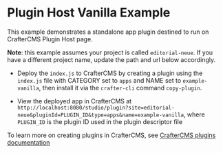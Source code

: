 # Plugin Host Vanilla Example

This example demonstrates a standalone app plugin destined to run on CrafterCMS Plugin Host page.

**Note**: this example assumes your project is called `editorial-neue`. If you have a different project name, update the path and url below accordingly.

- Deploy the `index.js` to CrafterCMS by creating a plugin using the `index.js` file with CATEGORY set to `apps`
  and NAME set to `example-vanilla`, then install it via the `crafter-cli` command `copy-plugin`.
   
- View the deployed app in CrafterCMS at `http://localhost:8080/studio/plugin?site=editorial-neue&pluginId=PLUGIN_ID&type=apps&name=example-vanilla`, where `PLUGIN_ID` is the plugin ID used in the plugin descriptor file

To learn more on creating plugins in CrafterCMS, see [CrafterCMS plugins documentation](https://docs.craftercms.org/en/4.0/developers/extensions/plugins.html) 
